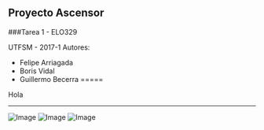 ## Proyecto Ascensor
###Tarea 1 - ELO329

UTFSM - 2017-1
Autores:
* Felipe Arriagada
* Boris Vidal
* Guillermo Becerra
=====

Hola
***

![Image](http://profesores.elo.utfsm.cl/~agv/elo329/1s17/Assignments/T1/source/stage1/ClassDiagram.png)
![Image](http://profesores.elo.utfsm.cl/~agv/elo329/1s17/Assignments/T1/source/stage2/classDiagram.png)
![Image](http://profesores.elo.utfsm.cl/~agv/elo329/1s17/Assignments/T1/source/stage3/Stage3ClassDiagram.png)




